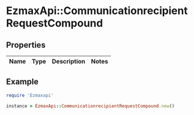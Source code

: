 # EzmaxApi::CommunicationrecipientRequestCompound

## Properties

| Name | Type | Description | Notes |
| ---- | ---- | ----------- | ----- |

## Example

```ruby
require 'Ezmaxapi'

instance = EzmaxApi::CommunicationrecipientRequestCompound.new()
```

